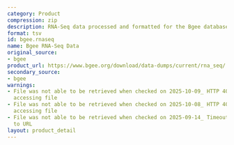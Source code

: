 ```yaml
---
category: Product
compression: zip
description: RNA-Seq data processed and formatted for the Bgee database
format: tsv
id: bgee.rnaseq
name: Bgee RNA-Seq Data
original_source:
- bgee
product_url: https://www.bgee.org/download/data-dumps/current/rna_seq/
secondary_source:
- bgee
warnings:
- File was not able to be retrieved when checked on 2025-10-09_ HTTP 404 error when
  accessing file
- File was not able to be retrieved when checked on 2025-10-08_ HTTP 404 error when
  accessing file
- File was not able to be retrieved when checked on 2025-09-14_ Timeout connecting
  to URL
layout: product_detail
---
```

